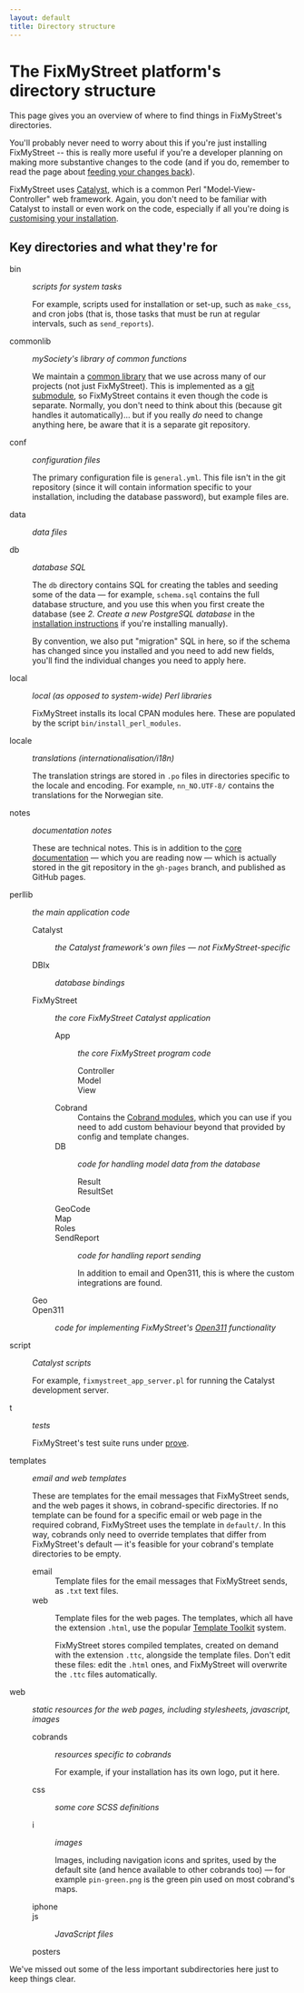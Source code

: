 ```yaml
---
layout: default
title: Directory structure
---
```



# The FixMyStreet platform's directory structure

<p class="lead">This page gives you an overview of where to find things in FixMyStreet's
directories.</p>

You'll probably never need to worry about this if you're just
installing FixMyStreet -- this is really more useful if you're a developer
planning on making more substantive changes to the code (and if you do,
remember to read the page about [feeding your changes back](/feeding-back)).

FixMyStreet uses [Catalyst](http://www.catalystframework.org), which is a
common Perl "Model-View-Controller" web framework. Again, you don't need to be
familiar with Catalyst to install or even work on the code, especially if all
you're doing is [customising your installation](/customising).

## Key directories and what they're for

<dl class="dir-structure">
  <dt>
    bin
  </dt>
  <dd>
    <p><em>scripts for system tasks</em></p>
    <p>
      For example, scripts used for installation or set-up, such as <code>make_css</code>,
      and cron jobs (that is, those tasks that must be run at regular intervals,
      such as <code>send_reports</code>).
    </p>
  </dd>
  <dt>
    commonlib
  </dt>
  <dd>
    <p><em>mySociety's library of common functions</em></p>
    <p>
      We maintain a <a href="https://github.com/mysociety/commonlib">common library</a> that
      we use across many of our projects (not just FixMyStreet). This is implemented as a 
      <a href="http://git-scm.com/book/en/Git-Tools-Submodules">git submodule</a>, 
      so FixMyStreet contains it even though the code is separate. Normally, you
      don't need to think about this (because git handles it automatically)... but if you
      really <em>do</em> need to change anything here, be aware that it is a separate git repository.      
    </p>
  </dd>
  <dt>
    conf
  </dt>
  <dd>
    <p><em>configuration files</em></p>
    <p>
      The primary configuration file is <code>general.yml</code>. This file isn't in the git
      repository (since it will contain information specific to your installation, including
      the database password), but example files are.
    </p>
  </dd>
  <dt>
    data
  </dt>
  <dd>
    <p><em>data files</em></p>
  </dd>
  <dt>
    db
  </dt>
  <dd>
    <p><em>database SQL</em></p>
    <p>
      The <code>db</code> directory contains SQL for creating the tables and seeding some of the data &mdash;
      for example, <code>schema.sql</code> contains the full database structure, and you use this when
      you first create the database (see <em>2. Create a new PostgreSQL database</em> in the
      <a href="/install">installation instructions</a> if you're installing manually).
    </p>
    <p>
      By convention, we also put "migration" SQL in here, so if the schema has changed since you installed and
     you need to add new fields, you'll find the individual changes you need to apply here.
    </p>
  </dd>
  <dt>
    local
  </dt>
  <dd>
    <p><em>local (as opposed to system-wide) Perl libraries</em></p>
    <p>
      FixMyStreet installs its local CPAN modules here. These are populated by the script
      <code>bin/install_perl_modules</code>.
    </p>
  </dd>
  <dt>
    locale
  </dt>
  <dd>
    <p><em>translations (internationalisation/i18n)</em></p>
    <p>
      The translation strings are stored in <code>.po</code> files in directories specific to
      the locale and encoding. For example, <code>nn_NO.UTF-8/</code> contains the translations
      for the Norwegian site.
    </p>
  </dd>
  <dt>
    notes
  </dt>
  <dd>
    <p><em>documentation notes</em></p>
    <p>
      These are technical notes. This is in addition to the 
      <a href="http://code.fixmystreet.com">core documentation</a> &mdash; which you are reading now &mdash; 
      which is actually stored in the git repository in the <code>gh-pages</code> branch, and published
      as GitHub pages.
    </p>
  </dd>
  <dt>
    perllib
  </dt>
  <dd>
    <p><em>the main application code</em></p>
    <dl>
      <dt>
        Catalyst
      </dt>
      <dd>
        <p><em>the Catalyst framework's own files &mdash; not FixMyStreet-specific</em></p>
      </dd>
      <dt>
        DBIx
      </dt>
      <dd>
        <p><em>database bindings</em></p>
      </dd>
      <dt>
        FixMyStreet
      </dt>
      <dd>
        <p><em>the core FixMyStreet Catalyst application</em></p>
        <dl>
          <dt>
            App
          </dt>
          <dd>
            <p><em>the core FixMyStreet program code</em></p>
            <dl>
              <dt>
                Controller
              </dt>
              <dt>
                Model
              </dt>
              <dt class="last">
                View
              </dt>
            </dl>
          </dd>
          <dt>
            Cobrand
          </dt>
          <dd>
            Contains the <a href="/customising/cobrand-module">Cobrand modules</a>, which you
            can use if you need to add custom behaviour beyond that provided by config
            and template changes.
          </dd>
          <dt>
            DB
          </dt>
          <dd>
            <p><em>code for handling model data from the database</em></p>
            <dl>
              <dt>
                Result
              </dt>
              <dt class="last">
                ResultSet
              </dt>
            </dl>
          </dd>
          <dt>
            GeoCode
          </dt>
          <dt>
            Map
          </dt>
          <dt>
            Roles
          </dt>
          <dt class="last">
            SendReport
          </dt>
          <dd class="last">
            <p><em>code for handling report sending</em></p>
            <p>
              In addition to email and Open311, this is where the
              custom integrations are found.
            </p>
          </dd>
        </dl>
      </dd>
      <dt>
        Geo
      </dt>
      <dt class="last">
        Open311
      </dt>
      <dd class="last">
        <p>
          <em>code for implementing FixMyStreet's <a href="/glossary/#open311" class="glossary">Open311</a> functionality</em>
        </p>
      </dd>
    </dl>

  </dd>
  <dt>
    script
  </dt>
  <dd>
    <p><em>Catalyst scripts</em></p>
    <p>
      For example, <code>fixmystreet_app_server.pl</code> for running the Catalyst development server.
    </p>
  </dd>
  <dt>
    t
  </dt>
  <dd>
    <p><em>tests</em></p>
    <p>
      FixMyStreet's test suite runs under <a href="http://perldoc.perl.org/5.8.9/prove.html">prove</a>.
    </p>
  </dd>
  <dt>
    templates
  </dt>
  <dd>
    <p>
      <em>email and web templates</em>
    </p>
    <p>
      These are templates for the email messages that FixMyStreet sends, and the web pages it
      shows, in cobrand-specific directories. If no template can be found for a specific 
      email or web page in the required cobrand, FixMyStreet uses the template in 
      <code>default/</code>. In this way, cobrands only need to override templates that
      differ from FixMyStreet's default &mdash; it's feasible for your cobrand's template
      directories to be empty.
    </p>
    <dl>
      <dt>
        email
      </dt>
      <dd>
        Template files for the email messages that FixMyStreet sends, as <code>.txt</code>
        text files.
      </dd>
      <dt class="last">
        web
      </dt>
      <dd class="last">
        <p>
          Template files for the web pages.
          The templates, which all have the extension <code>.html</code>, use the popular
          <a href="http://www.template-toolkit.org">Template Toolkit</a> system.
        </p>
        <p>
          FixMyStreet stores compiled templates, created on demand with the extension
          <code>.ttc</code>, alongside the template files. Don't edit these files: edit
          the <code>.html</code> ones, and FixMyStreet will overwrite the <code>.ttc</code>
          files automatically.
        </p>
      </dd>
    </dl>
  </dd>
  <dt class="last">
    web
  </dt>
  <dd class="last">
    <p><em>static resources for the web pages, including stylesheets, javascript, images</em></p>
    <dl>
      <dt>cobrands</dt>
      <dd>
        <p><em>resources specific to cobrands</em></p>
        <p>For example, if your installation has its own logo, put it here.</p>
      </dd>
      <dt>css</dt>
      <dd>
        <p><em>some core SCSS definitions</em></p> 
      </dd>
      <dt>i</dt>
      <dd>
        <p><em>images</em></p> 
        <p>
          Images, including navigation icons and sprites, used by the default site (and hence
          available to other cobrands too) &mdash; for example <code>pin-green.png</code>
          is the green pin used on most cobrand's maps.
        </p>
      </dd>
      <dt>iphone</dt>
      <dt>js</dt>
      <dd>
        <p><em>JavaScript files</em></p>
      </dd>
      <dt class="last">posters</dt>
    </dl>
  </dd>
</dl>

We've missed out some of the less important subdirectories here just to keep
things clear.